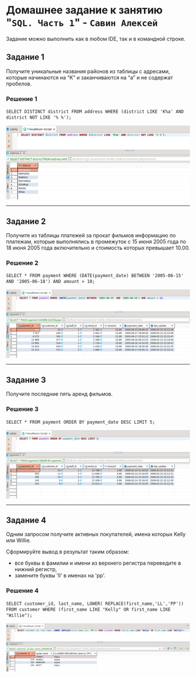 # Домашнее задание к занятию "`SQL. Часть 1`" - `Савин Алексей`
Задание можно выполнить как в любом IDE, так и в командной строке.  

## Задание 1 

Получите уникальные названия районов из таблицы с адресами, которые начинаются на “K” и заканчиваются на “a” и не содержат пробелов.

### Решение 1  

```
SELECT DISTINCT district FROM address WHERE (district LIKE 'K%a' AND district NOT LIKE '% %');
```
![part1](https://github.com/AI-Savin/hw_SQL-1/blob/main/img/part1.png)  

---
## Задание 2  

Получите из таблицы платежей за прокат фильмов информацию по платежам, которые выполнялись в промежуток с 15 июня 2005 года по 18 июня 2005 года включительно и стоимость которых превышает 10.00.

### Решение 2

```
SELECT * FROM payment WHERE (DATE(payment_date) BETWEEN '2005-06-15' AND '2005-06-18') AND amount > 10;
```
![part2](https://github.com/AI-Savin/hw_SQL-1/blob/main/img/part2.png)  

---
## Задание 3  

Получите последние пять аренд фильмов. 
### Решение 3 

```
SELECT * FROM payment ORDER BY payment_date DESC LIMIT 5;
```
![part3](https://github.com/AI-Savin/hw_SQL-1/blob/main/img/part3.png)  

---
## Задание 4  
Одним запросом получите активных покупателей, имена которых Kelly или Willie.

Сформируйте вывод в результат таким образом:
- все буквы в фамилии и имени из верхнего регистра переведите в нижний регистр,
- замените буквы 'll' в именах на 'pp'.
### Решение 4  

```
SELECT customer_id, last_name, LOWER( REPLACE(first_name,'LL','PP')) FROM customer WHERE (first_name LIKE "Kelly" OR first_name LIKE "Willie");
```
![part4](https://github.com/AI-Savin/hw_SQL-1/blob/main/img/part4.png)   


